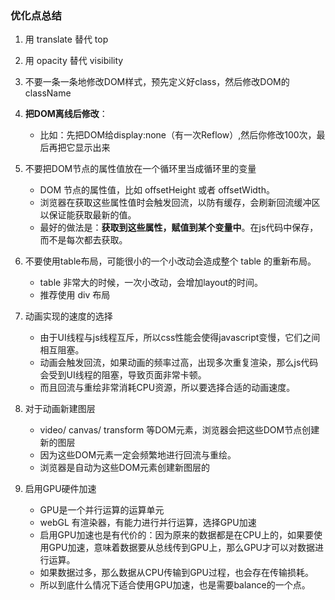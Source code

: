 ### 优化点总结
1. 用 translate 替代 top 
2. 用 opacity 替代 visibility
3. 不要一条一条地修改DOM样式，预先定义好class，然后修改DOM的 className

4. **把DOM离线后修改**：
    * 比如：先把DOM给display:none（有一次Reflow）,然后你修改100次，最后再把它显示出来

5. 不要把DOM节点的属性值放在一个循环里当成循环里的变量
    * DOM 节点的属性值，比如 offsetHeight 或者 offsetWidth。
    * 浏览器在获取这些属性值时会触发回流，以防有缓存，会刷新回流缓冲区以保证能获取最新的值。
    * 最好的做法是：**获取到这些属性，赋值到某个变量中**。在js代码中保存，而不是每次都去获取。 

6. 不要使用table布局，可能很小的一个小改动会造成整个 table 的重新布局。
    * table 非常大的时候，一次小改动，会增加layout的时间。
    * 推荐使用 div 布局

7. 动画实现的速度的选择
    * 由于UI线程与js线程互斥，所以css性能会使得javascript变慢，它们之间相互阻塞。
    * 动画会触发回流，如果动画的频率过高，出现多次重复渲染，那么js代码会受到UI线程的阻塞，导致页面非常卡顿。
    * 而且回流与重绘非常消耗CPU资源，所以要选择合适的动画速度。

8. 对于动画新建图层
    * video/ canvas/ transform 等DOM元素，浏览器会把这些DOM节点创建新的图层
    * 因为这些DOM元素一定会频繁地进行回流与重绘。
    * 浏览器是自动为这些DOM元素创建新图层的

9. 启用GPU硬件加速
    * GPU是一个并行运算的运算单元
    * webGL 有渲染器，有能力进行并行运算，选择GPU加速
    * 启用GPU加速也是有代价的：因为原来的数据都是在CPU上的，如果要使用GPU加速，意味着数据要从总线传到GPU上，那么GPU才可以对数据进行运算。
    * 如果数据过多，那么数据从CPU传输到GPU过程，也会存在传输损耗。
    * 所以到底什么情况下适合使用GPU加速，也是需要balance的一个点。


















